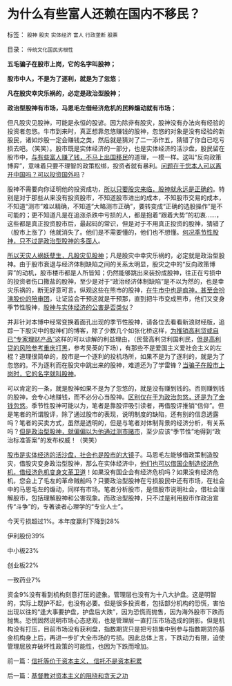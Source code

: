 # 为什么有些富人还赖在国内不移民？

标签： `股神` `股灾` `实体经济` `富人` `行政垄断` `股票` 

目录： `传统文化国民劣根性`

**五毛骗子在股市上岗，它的名字叫股神；**

**股市中人，不是为了逐利，就是为了忽悠**；

**凡在股灾幸灾乐祸的，必定是政治型股神；**

**政治型股神有市场，马恩毛左借经济危机的民粹煽动就有市场**；



但凡股灾见股神，可能是永恒的股谚。因为除非有股灾，股神没有办法向有经验的投资者忽悠。牛市到来时，真正想靠忽悠赚钱的股神，忽悠的对象是没有经验的新股民，诸如炒股一定会赚钱之类，然后就是猜对了二一添作五，猜错了你自已吃亏损去吧。（笑笑）。股市既是实体经济的一部分，也是实体经济的活沙盘，股民留在股市中，[与有些富人赚了钱，不马上出国移民](../../../2011/11/28/祝愿富裕的同胞移民，一路顺风！.md)的道理，一模一样。这叫“反向政策博弈”，意味着只要不理智的政策松绑，投资者就有暴利。[问题在于您本人可以离开中国吗？可以投资国外吗](../../../2011/12/16/在毒气室里夸耀屏气功夫的资深股神.md)？

股神不需要向你证明他的投资成功，[所以只要股灾来临，股神就永远是正确的](../../../2011/12/28/季节性股神现象：算命神棍和股神半仙.md)。特别是对于那些从来没有投资股市，不知道股市进出的成本，不知股市交易的成本，不知道“测市”难以精确，不知道“大略测市正确”，要转变成“正确的选股操作”是不可能的；更不知道凡是在追涨杀跌中亏损的人，都是抱着“跟着大势”的初衷……，这些都是真正投资股市后，最起码的常识，但是对于不用真正投资的股神，猜错了（股市上涨了）他就消失了。他们是不需要懂的，他们也不想懂。[何况季节性股神，只不过是政治型股神的多面人](../../../2012/1/10/机构型股神的“谷物法”，政治型股神和孔庆东老师.md)。

[所以天灾人祸妖孽生，凡股灾见股神](../../../2011/12/28/天灾人祸妖孽生；凡有股灾多股神；.md)；凡是股灾中幸灾乐祸的，必定就是政治型股神。由于股市衰退与经济体制缺陷之间的关系太明显，股灾之中的“反向政策博弈”的动机，股市楼市都是人所皆知；仍然能够跳出来装扮成股神，往正在亏损中的投资者伤口撒盐的股神，至少是对于“政治经济体制缺陷”是不以为然的，也是幸灾乐祸的，断无好意可言。纵观这些在熊市的股神，[在牛市中也是疯神，甚至会扮演股价的陪审团](../../../2010/9/14/股票市场价格陪审团！.md)，让证监会干预这就是干预那，直到把牛市变成熊市，他们又变身季节性股神，[股神与实体经济的公害是否类似](../../../2012/9/13/咱国的监管部门主管单位，可以凭空出世的！.md)？

并非针对本博中经常变换着面孔出现的季节性股神，请各位去看看新浪财经版，追踪一下股灾中的股神们的博客，除了少数几个如张化桥这样，[为推销高利贷或自已“专家理财产品”](../../../2012/1/4/股市低风险，经济有前途；谩骂股市的《竞选州长》.md)这样的可以谅解的利益理由，（民营高利贷利国利民，[但是高利贷的风险参考重庆打黑](../../../2009/8/27/为富不安涉黑如重庆者蠢！.md)，参考吴英的下场），有那些不是爱国主义爱社会主义的左棍？道理很简单的，股市是一个逐利的投机场所，如果不是为了逐利的，就是为了忽悠的。不为逐利而在股灾中跳出来的股神，难道还为了学雷锋？[当骗子在股市上岗时，它的名字就叫股神](../../../2011/12/28/防左，防贼，防股神.md)。

可以肯定的一条，就是股神如果不是为了忽悠的，就是没有赚到钱的。否则赚到钱的股神，会专心地赚钱，而不必分心当股神。[区别仅在于为政治忽悠，还是为了金钱忽悠](../../../2012/1/6/技术分析绝对化的政治意义和股神的奋斗.md)。季节性股神可能以为，笔者是靠股评吸引读者，再借股评推销“信仰”。但是笔者的所谓股评，除了通过股市的表现，说明制度的缺陷，还有别的信息透露吗？笔者的买卖方式，虽然是透明的，但是与笔者对体制背景的经济分析，有关系吗？[但是政治型股神，就偏偏以为他通过测市赌市](../../../2011/12/29/股神斗法，比拼隐私斗面子.md)，至少应该“季节性”地得到“政治标准答案”的发布权威！（笑笑）

[股市是实体经济的活沙盘，社会也是股市的大镜](../../../2011/12/29/A股百态是中国民主进程的活沙盘;中国国民民主素质确实低.md)子。马恩毛左能够借政策制造股灾，借股灾变身政治型股神，那么在实体经济中，[他们也可以借国企制造经济危机，借经济危机变身文革卫道](http://darthvad.blog.163.com/blog/static/53399470201082143559587/)！如果没有国企会有经济危机吗？如果没有经济危机，您会上了毛左的革命贼船吗？只要政治型股神在亏损股民中还有市场，在社会中的马恩毛左的煽动，同样有市场。笔者分析股市，是借股市说明社会，借社会理解股市，包括理解股神和公害现象。而政治型股神，只不过是利用股市作政治宣传“斗争”的，专著读者心理学的“专业人士”。

今天亏损超过1%。本年度赢利下降到28%

伊利股份39%

中小板23%

创业板22%

一致药业7%

资金9%没有看到机构刻意打压的迹象。管理层也没有为十八大护盘。这是明智的，实际上既护不起，也没有必要。但是很多投资者，包括部分机构的恐慌，害怕出现以往的“逢大事要护盘，护盘后大跌”，因为恐慌而抛售，因为海外股市下跌而抛售。恐慌固然说明市场心态悲观，也是管理层一直打压市场造成的阴影。但是机构没有打压，目前市场没有获利盘，指数期货只是把亏损集中到参与指数期货的基金机构身上后，再进一步扩大全市场的亏损。因此总体上言，下跌动力有限，迫使管理层放弃破坏性政策的可能性，也因为下跌而增加。

前一篇：[信托等价于资本主义，&nbsp;信托不是资本积累](../../../2012/11/8/信托等价于资本主义，&nbsp;信托不是资本积累.md)

后一篇：[基督教对资本主义的阻挠和贪天之功](../../../2012/11/9/基督教对资本主义的阻挠和贪天之功.md)